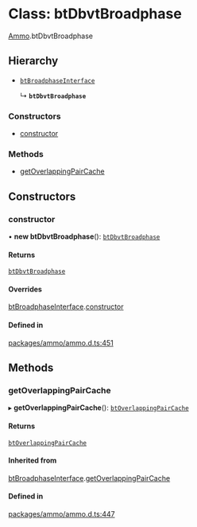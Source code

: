 # Class: btDbvtBroadphase

[Ammo](../modules/Ammo.md).btDbvtBroadphase

## Hierarchy

- [`btBroadphaseInterface`](Ammo.btBroadphaseInterface.md)

  ↳ **`btDbvtBroadphase`**

### Constructors

- [constructor](Ammo.btDbvtBroadphase.md#constructor)

### Methods

- [getOverlappingPairCache](Ammo.btDbvtBroadphase.md#getoverlappingpaircache)

## Constructors

### constructor

• **new btDbvtBroadphase**(): [`btDbvtBroadphase`](Ammo.btDbvtBroadphase.md)

#### Returns

[`btDbvtBroadphase`](Ammo.btDbvtBroadphase.md)

#### Overrides

[btBroadphaseInterface](Ammo.btBroadphaseInterface.md).[constructor](Ammo.btBroadphaseInterface.md#constructor)

#### Defined in

[packages/ammo/ammo.d.ts:451](https://github.com/Orillusion/orillusion/blob/main/packages/ammo/ammo.d.ts#L451)

## Methods

### getOverlappingPairCache

▸ **getOverlappingPairCache**(): [`btOverlappingPairCache`](Ammo.btOverlappingPairCache.md)

#### Returns

[`btOverlappingPairCache`](Ammo.btOverlappingPairCache.md)

#### Inherited from

[btBroadphaseInterface](Ammo.btBroadphaseInterface.md).[getOverlappingPairCache](Ammo.btBroadphaseInterface.md#getoverlappingpaircache)

#### Defined in

[packages/ammo/ammo.d.ts:447](https://github.com/Orillusion/orillusion/blob/main/packages/ammo/ammo.d.ts#L447)
